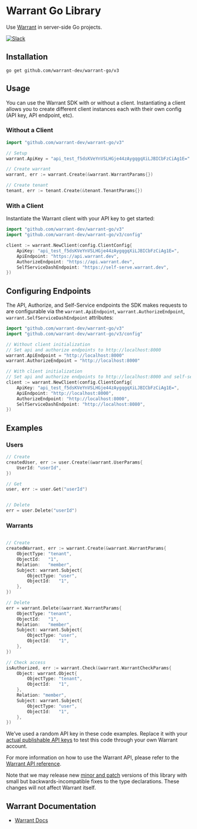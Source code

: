 # Warrant Go Library

Use [Warrant](https://warrant.dev/) in server-side Go projects.

[![Slack](https://img.shields.io/badge/slack-join-brightgreen)](https://join.slack.com/t/warrantcommunity/shared_invite/zt-12g84updv-5l1pktJf2bI5WIKN4_~f4w)

## Installation

```shell
go get github.com/warrant-dev/warrant-go/v3
```

## Usage

You can use the Warrant SDK with or without a client. Instantiating a client allows you to create different client instances each with their own config (API key, API endpoint, etc).

### Without a Client

```go
import "github.com/warrant-dev/warrant-go/v3"

// Setup
warrant.ApiKey = "api_test_f5dsKVeYnVSLHGje44zAygqgqXiLJBICbFzCiAg1E="

// Create warrant
warrant, err := warrant.Create(&warrant.WarrantParams{})

// Create tenant
tenant, err := tenant.Create(&tenant.TenantParams{})
```

### With a Client

Instantiate the Warrant client with your API key to get started:
```go
import "github.com/warrant-dev/warrant-go/v3"
import "github.com/warrant-dev/warrant-go/v3/config"

client := warrant.NewClient(config.ClientConfig{
    ApiKey: "api_test_f5dsKVeYnVSLHGje44zAygqgqXiLJBICbFzCiAg1E=",
	ApiEndpoint: "https://api.warrant.dev",
	AuthorizeEndpoint: "https://api.warrant.dev",
	SelfServiceDashEndpoint: "https://self-serve.warrant.dev",
})
```

## Configuring Endpoints
The API, Authorize, and Self-Service endpoints the SDK makes requests to are configurable via the `warrant.ApiEndpoint`, `warrant.AuthorizeEndpoint`, `warrant.SelfServiceDashEndpoint` attributes:

```go
import "github.com/warrant-dev/warrant-go/v3"
import "github.com/warrant-dev/warrant-go/v3/config"

// Without client initialization
// Set api and authorize endpoints to http://localhost:8000
warrant.ApiEndpoint = "http://localhost:8000"
warrant.AuthorizeEndpoint = "http://localhost:8000"

// With client initialization
// Set api and authorize endpoints to http://localhost:8000 and self-service endpoint to http://localhost:8080
client := warrant.NewClient(config.ClientConfig{
    ApiKey: "api_test_f5dsKVeYnVSLHGje44zAygqgqXiLJBICbFzCiAg1E=",
	ApiEndpoint: "http://localhost:8000",
	AuthorizeEndpoint: "http://localhost:8000",
	SelfServiceDashEndpoint: "http://localhost:8080",
})
```

## Examples

### Users

```go
// Create
createdUser, err := user.Create(&warrant.UserParams{
    UserId: "userId",
})

// Get
user, err := user.Get("userId")


// Delete
err = user.Delete("userId")
```

### Warrants

```go

// Create
createdWarrant, err := warrant.Create(&warrant.WarrantParams{
	ObjectType: "tenant",
	ObjectId:   "1",
	Relation:   "member",
	Subject: warrant.Subject{
		ObjectType: "user",
		ObjectId:   "1",
	},
})

// Delete
err = warrant.Delete(&warrant.WarrantParams{
	ObjectType: "tenant",
	ObjectId:   "1",
	Relation:   "member",
	Subject: warrant.Subject{
		ObjectType: "user",
		ObjectId:   "1",
	},
})

// Check access
isAuthorized, err := warrant.Check(&warrant.WarrantCheckParams{
	Object: warrant.Object{
		ObjectType: "tenant",
		ObjectId:   "1",
	},
	Relation: "member",
	Subject: warrant.Subject{
		ObjectType: "user",
		ObjectId:   "1",
	},
})
```


We’ve used a random API key in these code examples. Replace it with your
[actual publishable API keys](https://app.warrant.dev) to
test this code through your own Warrant account.

For more information on how to use the Warrant API, please refer to the
[Warrant API reference](https://docs.warrant.dev).

Note that we may release new [minor and patch](https://semver.org/) versions of this library with small but backwards-incompatible fixes to the type declarations. These changes will not affect Warrant itself.

## Warrant Documentation

- [Warrant Docs](https://docs.warrant.dev/)
